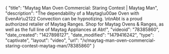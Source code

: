 {
    "title": "Maytag Man Oven Commercial: Staring Contest | Maytag Man",
    "description": "The dependability of a Maytag\u00ae Oven with EvenAir\u2122 Convection can be hypnotizing. \n\nAbt is a proud authorized retailer of Maytag Ranges. Shop for Maytag Ovens & Ranges, as well as the full line of Maytag Appliances at Abt!",
    "videoid": "78385860",
    "date_created": "1427898127",
    "date_modified": "1479416242",
    "type": "captivate",
    "layout": "video",
    "url": "\/v\/maytag-man-oven-commercial-staring-contest-maytag-man\/78385860"
}